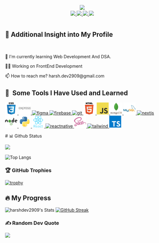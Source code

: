 </h1><a id="user-content---------" class="anchor" aria-label="Permalink: " href="#--------"><svg class="octicon octicon-link" viewBox="0 0 16 16" version="1.1" width="16" height="16" aria-hidden="true"></svg></a></div>
<div id="header" align="center">
  <img src="https://media.giphy.com/media/M9gbBd9nbDrOTu1Mqx/giphy.gif" width="100"/>
</div>
<div id="badges" align = "center">
  <a href="https://www.instagram.com/">
  <img height="50" src="https://user-images.githubusercontent.com/46517096/166974368-9798f39f-1f46-499c-b14e-81f0a3f83a06.png"/>
</a>
  <a href="https://www.linkedin.com/">
  <img height="50" src="https://www.pagetraffic.com/blog/wp-content/uploads/2022/09/linkedin-blue-logo-icon.png"/>
</a>
  <a href="https://www.leetcode.com/">
  <img height="50" src="https://cdn.iconscout.com/icon/free/png-256/free-leetcode-3772786-3146919.png"/>
</a>
  <a href="https://www.twitter.com/">
  <img height="50" src="https://image.similarpng.com/very-thumbnail/2020/04/logo-Twitter-icon-modern-social-media-Colored-png.png"/>
</a>
</div>
<div id="pfp" align="center">
  <img src="https://komarev.com/ghpvc/?username=harshdev2909&style=flat-square&color=blue" alt=""/>
</div>

<div class="markdown-heading" dir="auto"><h2 class="heading-element" dir="auto">💮 Additional Insight into My Profile</h2><a id="user-content--additional-insight-into-my-profile" class="anchor" aria-label="Permalink: 💮 Additional Insight into My Profile" href="#-additional-insight-into-my-profile"><svg class="octicon octicon-link" viewBox="0 0 16 16" version="1.1" width="16" height="16" aria-hidden="true"></svg></a></div>
<p dir="auto">🧠 I'm currently learning Web Development And DSA.</p>
<p dir="auto">👩&zwj;💻 Working on FrontEnd Development</p>
<p dir="auto">📫 How to reach me? harsh.dev2909@gmail.com</p>

<h2> 🚀 &nbsp;Some Tools I Have Used and Learned</h2>
<p align="left"> <a href="https://www.w3schools.com/css/" target="_blank" rel="noreferrer"> <img src="https://raw.githubusercontent.com/devicons/devicon/master/icons/css3/css3-original-wordmark.svg" alt="css3" width="40" height="40"/> </a> <a href="https://expressjs.com" target="_blank" rel="noreferrer"> <img src="https://raw.githubusercontent.com/devicons/devicon/master/icons/express/express-original-wordmark.svg" alt="express" width="40" height="40"/> </a> <a href="https://www.figma.com/" target="_blank" rel="noreferrer"> <img src="https://www.vectorlogo.zone/logos/figma/figma-icon.svg" alt="figma" width="40" height="40"/> </a> <a href="https://firebase.google.com/" target="_blank" rel="noreferrer"> <img src="https://www.vectorlogo.zone/logos/firebase/firebase-icon.svg" alt="firebase" width="40" height="40"/> </a> <a href="https://git-scm.com/" target="_blank" rel="noreferrer"> <img src="https://www.vectorlogo.zone/logos/git-scm/git-scm-icon.svg" alt="git" width="40" height="40"/> </a> <a href="https://www.w3.org/html/" target="_blank" rel="noreferrer"> <img src="https://raw.githubusercontent.com/devicons/devicon/master/icons/html5/html5-original-wordmark.svg" alt="html5" width="40" height="40"/> </a> <a href="https://developer.mozilla.org/en-US/docs/Web/JavaScript" target="_blank" rel="noreferrer"> <img src="https://raw.githubusercontent.com/devicons/devicon/master/icons/javascript/javascript-original.svg" alt="javascript" width="40" height="40"/> </a> <a href="https://www.mongodb.com/" target="_blank" rel="noreferrer"> <img src="https://raw.githubusercontent.com/devicons/devicon/master/icons/mongodb/mongodb-original-wordmark.svg" alt="mongodb" width="40" height="40"/> </a> <a href="https://www.mysql.com/" target="_blank" rel="noreferrer"> <img src="https://raw.githubusercontent.com/devicons/devicon/master/icons/mysql/mysql-original-wordmark.svg" alt="mysql" width="40" height="40"/> </a> <a href="https://nextjs.org/" target="_blank" rel="noreferrer"> <img src="https://cdn.worldvectorlogo.com/logos/nextjs-2.svg" alt="nextjs" width="40" height="40"/> </a> <a href="https://nodejs.org" target="_blank" rel="noreferrer"> <img src="https://raw.githubusercontent.com/devicons/devicon/master/icons/nodejs/nodejs-original-wordmark.svg" alt="nodejs" width="40" height="40"/> </a> <a href="https://www.python.org" target="_blank" rel="noreferrer"> <img src="https://raw.githubusercontent.com/devicons/devicon/master/icons/python/python-original.svg" alt="python" width="40" height="40"/> </a> <a href="https://reactjs.org/" target="_blank" rel="noreferrer"> <img src="https://raw.githubusercontent.com/devicons/devicon/master/icons/react/react-original-wordmark.svg" alt="react" width="40" height="40"/> </a> <a href="https://reactnative.dev/" target="_blank" rel="noreferrer"> <img src="https://reactnative.dev/img/header_logo.svg" alt="reactnative" width="40" height="40"/> </a> <a href="https://sass-lang.com" target="_blank" rel="noreferrer"> <img src="https://raw.githubusercontent.com/devicons/devicon/master/icons/sass/sass-original.svg" alt="sass" width="40" height="40"/> </a> <a href="https://tailwindcss.com/" target="_blank" rel="noreferrer"> <img src="https://www.vectorlogo.zone/logos/tailwindcss/tailwindcss-icon.svg" alt="tailwind" width="40" height="40"/> </a> <a href="https://www.typescriptlang.org/" target="_blank" rel="noreferrer"> <img src="https://raw.githubusercontent.com/devicons/devicon/master/icons/typescript/typescript-original.svg" alt="typescript" width="40" height="40"/> </a> </p>
# 📊 Github Status

<a href="https://github.com/Giingu"><img width="50%" src="https://github-readme-stats.vercel.app/api?username=harshdev2909&theme=radical&title_color=ff3068?"></a>

![Top Langs](https://github-readme-stats.vercel.app/api/top-langs/?username=harshdev2909&hide_progress=true&theme=radical)

### 🏆 GitHub Trophies

[![trophy](https://github-profile-trophy.vercel.app/?username=harshdev2909&theme=darkhub)](https://github.com/ryo-ma/github-profile-trophy)




## 🔥 My Progress
![harshdev2909's Stats](https://github-readme-stats.vercel.app/api?username=harshdev2909&theme=transparent&show_icons=true&hide_border=false&count_private=true)
[![GitHub Streak](https://streak-stats.demolab.com?user=harshdev2909&theme=transparent&type=SVG)](https://git.io/streak-stats)<br/>
### ✍️ Random Dev Quote
![](https://quotes-github-readme.vercel.app/api?type=horizontal&theme=radical)


